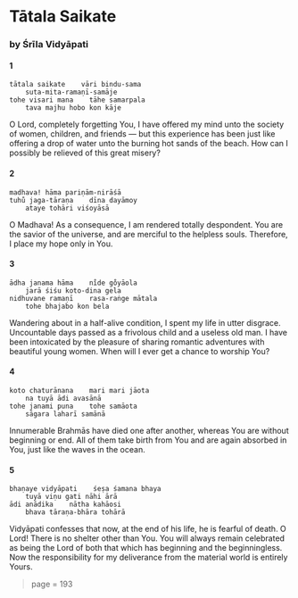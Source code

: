 # Tātala Saikate

### by Śrīla Vidyāpati

#### 1

    tātala saikate    vāri bindu-sama
        suta-mita-ramaṇī-samāje
    tohe visari mana    tāhe samarpala
        tava majhu hobo kon kāje

O Lord, completely forgetting You, I have offered my mind unto the society of women, children, and friends — but this experience has been just like offering a drop of water unto the burning hot sands of the beach. How can I possibly be relieved of this great misery?

#### 2

    madhava! hāma pariṇām-nirāśā
    tuhu̐ jaga-tāraṇa    dīna dayāmoy
        ataye tohāri viśoyāsā

O Madhava! As a consequence, I am rendered totally despondent. You are the savior of the universe, and are merciful to the helpless souls. Therefore, I place my hope only in You.

#### 3

    ādha janama hāma    ni̐de go̐yāola
        jarā śiśu koto-dina gela
    nidhuvane ramaṇī    rasa-raṅge mātala
        tohe bhajabo kon bela

Wandering about in a half-alive condition, I spent my life in utter disgrace. Uncountable days passed as a frivolous child and a useless old man. I have been intoxicated by the pleasure of sharing romantic adventures with beautiful young women. When will I ever get a chance to worship You?

#### 4

    koto chaturānana    mari mari jāota
        na tuyā ādi avasānā
    tohe janami puna    tohe samāota
        sāgara laharī samānā

Innumerable Brahmās have died one after another, whereas You are without beginning or end. All of them take birth from You and are again absorbed in You, just like the waves in the ocean.

#### 5

    bhaṇaye vidyāpati    śeṣa śamana bhaya
        tuyā viṇu gati nāhi ārā
    ādi anādika    nātha kahāosi
        bhava tāraṇa-bhāra tohārā

Vidyāpati confesses that now, at the end of his life, he is fearful of death. O Lord! There is no shelter other than You. You will always remain celebrated as being the Lord of both that which has beginning and the beginningless. Now the responsibility for my deliverance from the material world is entirely Yours.


> page = 193